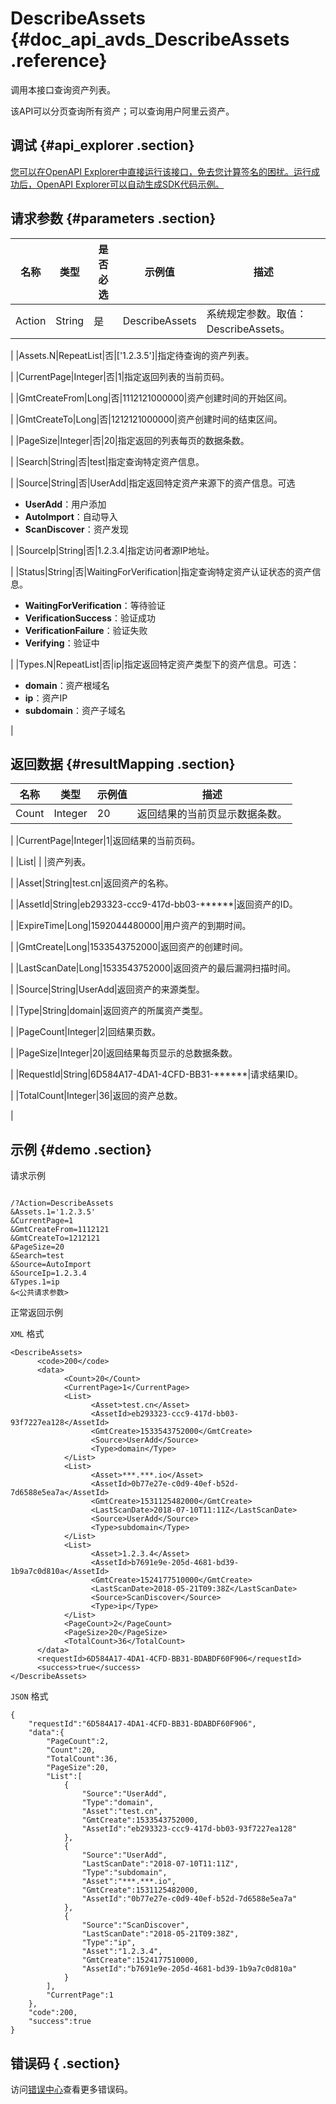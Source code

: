 # DescribeAssets {#doc_api_avds_DescribeAssets .reference}

调用本接口查询资产列表。

该API可以分页查询所有资产；可以查询用户阿里云资产。

## 调试 {#api_explorer .section}

[您可以在OpenAPI Explorer中直接运行该接口，免去您计算签名的困扰。运行成功后，OpenAPI Explorer可以自动生成SDK代码示例。](https://api.aliyun.com/#product=avds&api=DescribeAssets&type=RPC&version=2017-11-29)

## 请求参数 {#parameters .section}

|名称|类型|是否必选|示例值|描述|
|--|--|----|---|--|
|Action|String|是|DescribeAssets|系统规定参数。取值：DescribeAssets。

 |
|Assets.N|RepeatList|否|\['1.2.3.5'\]|指定待查询的资产列表。

 |
|CurrentPage|Integer|否|1|指定返回列表的当前页码。

 |
|GmtCreateFrom|Long|否|1112121000000|资产创建时间的开始区间。

 |
|GmtCreateTo|Long|否|1212121000000|资产创建时间的结束区间。

 |
|PageSize|Integer|否|20|指定返回的列表每页的数据条数。

 |
|Search|String|否|test|指定查询特定资产信息。

 |
|Source|String|否|UserAdd|指定返回特定资产来源下的资产信息。可选

 -   **UserAdd**：用户添加
-   **AutoImport**：自动导入
-   **ScanDiscover**：资产发现

 |
|SourceIp|String|否|1.2.3.4|指定访问者源IP地址。

 |
|Status|String|否|WaitingForVerification|指定查询特定资产认证状态的资产信息。

 -   **WaitingForVerification**：等待验证
-   **VerificationSuccess**：验证成功
-   **VerificationFailure**：验证失败
-   **Verifying**：验证中

 |
|Types.N|RepeatList|否|ip|指定返回特定资产类型下的资产信息。可选：

 -   **domain**：资产根域名
-   **ip**：资产IP
-   **subdomain**：资产子域名

 |

## 返回数据 {#resultMapping .section}

|名称|类型|示例值|描述|
|--|--|---|--|
|Count|Integer|20|返回结果的当前页显示数据条数。

 |
|CurrentPage|Integer|1|返回结果的当前页码。

 |
|List| | |资产列表。

 |
|Asset|String|test.cn|返回资产的名称。

 |
|AssetId|String|eb293323-ccc9-417d-bb03-\*\*\*\*\*\*|返回资产的ID。

 |
|ExpireTime|Long|1592044480000|用户资产的到期时间。

 |
|GmtCreate|Long|1533543752000|返回资产的创建时间。

 |
|LastScanDate|Long|1533543752000|返回资产的最后漏洞扫描时间。

 |
|Source|String|UserAdd|返回资产的来源类型。

 |
|Type|String|domain|返回资产的所属资产类型。

 |
|PageCount|Integer|2|回结果页数。

 |
|PageSize|Integer|20|返回结果每页显示的总数据条数。

 |
|RequestId|String|6D584A17-4DA1-4CFD-BB31-\*\*\*\*\*\*|请求结果ID。

 |
|TotalCount|Integer|36|返回的资产总数。

 |

## 示例 {#demo .section}

请求示例

``` {#request_demo}

/?Action=DescribeAssets
&Assets.1='1.2.3.5'
&CurrentPage=1
&GmtCreateFrom=1112121
&GmtCreateTo=1212121
&PageSize=20
&Search=test
&Source=AutoImport
&SourceIp=1.2.3.4
&Types.1=ip
&<公共请求参数>

```

正常返回示例

`XML` 格式

``` {#xml_return_success_demo}
<DescribeAssets>
	  <code>200</code>
	  <data>
		    <Count>20</Count>
		    <CurrentPage>1</CurrentPage>
		    <List>
			      <Asset>test.cn</Asset>
			      <AssetId>eb293323-ccc9-417d-bb03-93f7227ea128</AssetId>
			      <GmtCreate>1533543752000</GmtCreate>
			      <Source>UserAdd</Source>
			      <Type>domain</Type>
		    </List>
		    <List>
			      <Asset>***.***.io</Asset>
			      <AssetId>0b77e27e-c0d9-40ef-b52d-7d6588e5ea7a</AssetId>
			      <GmtCreate>1531125482000</GmtCreate>
			      <LastScanDate>2018-07-10T11:11Z</LastScanDate>
			      <Source>UserAdd</Source>
			      <Type>subdomain</Type>
		    </List>
		    <List>
			      <Asset>1.2.3.4</Asset>
			      <AssetId>b7691e9e-205d-4681-bd39-1b9a7c0d810a</AssetId>
			      <GmtCreate>1524177510000</GmtCreate>
			      <LastScanDate>2018-05-21T09:38Z</LastScanDate>
			      <Source>ScanDiscover</Source>
			      <Type>ip</Type>
		    </List>
		    <PageCount>2</PageCount>
		    <PageSize>20</PageSize>
		    <TotalCount>36</TotalCount>
	  </data>
	  <requestId>6D584A17-4DA1-4CFD-BB31-BDABDF60F906</requestId>
	  <success>true</success>
</DescribeAssets>
```

`JSON` 格式

``` {#json_return_success_demo}
{
	"requestId":"6D584A17-4DA1-4CFD-BB31-BDABDF60F906",
	"data":{
		"PageCount":2,
		"Count":20,
		"TotalCount":36,
		"PageSize":20,
		"List":[
			{
				"Source":"UserAdd",
				"Type":"domain",
				"Asset":"test.cn",
				"GmtCreate":1533543752000,
				"AssetId":"eb293323-ccc9-417d-bb03-93f7227ea128"
			},
			{
				"Source":"UserAdd",
				"LastScanDate":"2018-07-10T11:11Z",
				"Type":"subdomain",
				"Asset":"***.***.io",
				"GmtCreate":1531125482000,
				"AssetId":"0b77e27e-c0d9-40ef-b52d-7d6588e5ea7a"
			},
			{
				"Source":"ScanDiscover",
				"LastScanDate":"2018-05-21T09:38Z",
				"Type":"ip",
				"Asset":"1.2.3.4",
				"GmtCreate":1524177510000,
				"AssetId":"b7691e9e-205d-4681-bd39-1b9a7c0d810a"
			}
		],
		"CurrentPage":1
	},
	"code":200,
	"success":true
}
```

## 错误码 { .section}

访问[错误中心](https://error-center.alibabacloud.com/status/product/avds)查看更多错误码。

